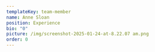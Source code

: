 ```yaml
---
templateKey: team-member
name: Anne Sloan
position: Experience
bio: "0"
picture: /img/screenshot-2025-01-24-at-8.22.07 am.png
order: 0
---
```

